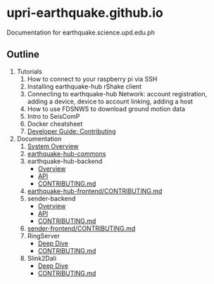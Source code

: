 # upri-earthquake.github.io
Documentation for earthquake.science.upd.edu.ph

## Outline
1. Tutorials
    1. How to connect to your raspberry pi via SSH
    2. Installing earthquake-hub rShake client
    3. Connecting to earthquake-hub Network: account registration, adding a device, device to account linking, adding a host
    4. How to use FDSNWS to download ground motion data
    5. Intro to SeisComP
    6. Docker cheatsheet
    7. [Developer Guide: Contributing](https://upri-earthquake.github.io/contributing)
2. Documentation
    1. [System Overview](https://upri-earthquake.github.io/system-overview)
    2. [earthquake-hub-commons](https://upri-earthquake.github.io/ehub-commons)
    3. earthquake-hub-backend
        - [Overview](https://upri-earthquake.github.io/ehub-backend/overview)
        - [API](https://upri-earthquake.github.io/ehub-backend/api-docs)
        - [CONTRIBUTING.md](http://Contributing.md)
    4. [earthquake-hub-frontend/CONTRIBUTING.md](http://contributing.md)
    5. sender-backend
        - [Overview](https://upri-earthquake.github.io/sender-backend/overview)
        - [API](https://upri-earthquake.github.io/sender-backend/api-docs)
        - [CONTRIBUTING.md](http://contributing.md)
    6. [sender-frontend/CONTRIBUTING.md](http://contributing.md)
    7. RingServer
        - [Deep Dive](https://upri-earthquake.github.io/ringserver)
        - [CONTRIBUTING.md](http://CONTRIBUTING.md)
    8. Slink2Dali
        - [Deep Dive](https://upri-earthquake.github.io/slink2dali)
        - [CONTRIBUTING.md](http://CONTRIBUTING.md)
